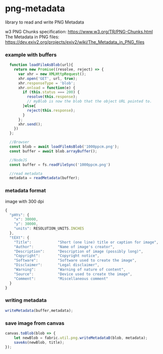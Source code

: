 # png-metadata
library to read and write PNG Metadata



w3 PNG Chunks specification: https://www.w3.org/TR/PNG-Chunks.html
The Metadata in PNG files: https://dev.exiv2.org/projects/exiv2/wiki/The_Metadata_in_PNG_files
 
 
 ### example with buffers
```javascript
  function loadFileAsBlob(url){
    return new Promise((resolve, reject) => {
      var xhr = new XMLHttpRequest();
      xhr.open('GET', url, true);
      xhr.responseType = 'blob';
      xhr.onload = function(e) {
        if (this.status === 200) {
          resolve(this.response);
          // myBlob is now the blob that the object URL pointed to.
        }else{
          reject(this.response);
        }
      };
      xhr.send();
    })
  };

  //Browser
  const blob = await loadFileAsBlob('1000ppcm.png');
  const buffer = await blob.arrayBuffer();

  //NodeJS
  const buffer = fs.readFileSync('1000ppcm.png')

  //read metadata
  metadata = readMetadata(buffer);
```

### metadata format

image with 300 dpi

```javascript
{
  "pHYs": { 
    "x": 30000,
    "y": 30000,
    "units": RESOLUTION_UNITS.INCHES
  },
  "tEXt": {
    "Title":            "Short (one line) title or caption for image",
    "Author":           "Name of image's creator",
    "Description":      "Description of image (possibly long)",
    "Copyright":        "Copyright notice",
    "Software":         "Software used to create the image",
    "Disclaimer":       "Legal disclaimer",
    "Warning":          "Warning of nature of content",
    "Source":           "Device used to create the image",
    "Comment":          "Miscellaneous comment"
  }
}
```

### writing metadata

```javascript
writeMetadata(buffer,metadata);
```

### save image from canvas

```javascript
canvas.toBlob(blob => {
    let newBlob = fabric.util.png.writeMetadataB(blob, metadata);
    saveAs(newBlob, title);
});
```
